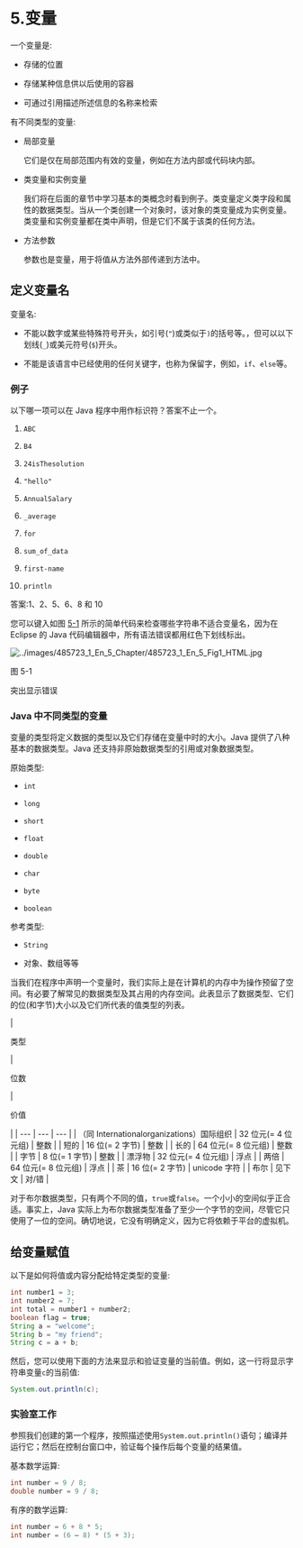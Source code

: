 # 5.变量

一个变量是:

*   存储的位置

*   存储某种信息供以后使用的容器

*   可通过引用描述所述信息的名称来检索

有不同类型的变量:

*   局部变量

    它们是仅在局部范围内有效的变量，例如在方法内部或代码块内部。

*   类变量和实例变量

    我们将在后面的章节中学习基本的类概念时看到例子。类变量定义类字段和属性的数据类型。当从一个类创建一个对象时，该对象的类变量成为实例变量。类变量和实例变量都在类中声明，但是它们不属于该类的任何方法。

*   方法参数

    参数也是变量，用于将值从方法外部传递到方法中。

## 定义变量名

变量名:

*   不能以数字或某些特殊符号开头，如引号(`"`)或类似于`)`的括号等。，但可以以下划线(`_`)或美元符号(`$`)开头。

*   不能是该语言中已经使用的任何关键字，也称为保留字，例如，`if`、`else`等。

### 例子

以下哪一项可以在 Java 程序中用作标识符？答案不止一个。

1.  `ABC`

2.  `B4`

3.  `24isThesolution`

4.  `"hello"`

5.  `AnnualSalary`

6.  `_average`

7.  `for`

8.  `sum_of_data`

9.  `first-name`

10.  `println`

答案:1、2、5、6、8 和 10

您可以键入如图 [5-1](#Fig1) 所示的简单代码来检查哪些字符串不适合变量名，因为在 Eclipse 的 Java 代码编辑器中，所有语法错误都用红色下划线标出。

![../images/485723_1_En_5_Chapter/485723_1_En_5_Fig1_HTML.jpg](../images/485723_1_En_5_Chapter/485723_1_En_5_Fig1_HTML.jpg)

图 5-1

突出显示错误

### Java 中不同类型的变量

变量的类型将定义数据的类型以及它们存储在变量中时的大小。Java 提供了八种基本的数据类型。Java 还支持非原始数据类型的引用或对象数据类型。

原始类型:

*   `int`

*   `long`

*   `short`

*   `float`

*   `double`

*   `char`

*   `byte`

*   `boolean`

参考类型:

*   `String`

*   对象、数组等等

当我们在程序中声明一个变量时，我们实际上是在计算机的内存中为操作预留了空间。有必要了解常见的数据类型及其占用的内存空间。此表显示了数据类型、它们的位(和字节)大小以及它们所代表的值类型的列表。

<colgroup><col class="tcol1 align-left"> <col class="tcol2 align-left"> <col class="tcol3 align-left"></colgroup> 
| 

类型

 | 

位数

 | 

价值

 |
| --- | --- | --- |
| （同 Internationalorganizations）国际组织 | 32 位元(= 4 位元组) | 整数 |
| 短的 | 16 位(= 2 字节) | 整数 |
| 长的 | 64 位元(= 8 位元组) | 整数 |
| 字节 | 8 位(= 1 字节) | 整数 |
| 漂浮物 | 32 位元(= 4 位元组) | 浮点 |
| 两倍 | 64 位元(= 8 位元组) | 浮点 |
| 茶 | 16 位(= 2 字节) | unicode 字符 |
| 布尔 | 见下文 | 对/错 |

对于布尔数据类型，只有两个不同的值，`true`或`false`。一个小小的空间似乎正合适。事实上，Java 实际上为布尔数据类型准备了至少一个字节的空间，尽管它只使用了一位的空间。确切地说，它没有明确定义，因为它将依赖于平台的虚拟机。

## 给变量赋值

以下是如何将值或内容分配给特定类型的变量:

```java
int number1 = 3;
int number2 = 7;
int total = number1 + number2;
boolean flag = true;
String a = "welcome";
String b = "my friend";
String c = a + b;

```

然后，您可以使用下面的方法来显示和验证变量的当前值。例如，这一行将显示字符串变量`c`的当前值:

```java
System.out.println(c);

```

### 实验室工作

参照我们创建的第一个程序，按照描述使用`System.out.println()`语句；编译并运行它；然后在控制台窗口中，验证每个操作后每个变量的结果值。

基本数学运算:

```java
int number = 9 / 8;
double number = 9 / 8;

```

有序的数学运算:

```java
int number = 6 + 8 * 5;
int number = (6 – 8) * (5 + 3);

```